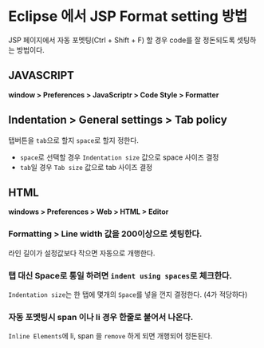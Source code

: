 # Eclipse 에서 JSP Format setting 방법

JSP 페이지에서 자동 포멧팅(Ctrl + Shift + F) 할 경우 code를 잘 정돈되도록 셋팅하는 방법이다.

## JAVASCRIPT

**window > Preferences > JavaScriptr > Code Style > Formatter**

## Indentation > General settings > Tab policy

탭버튼을 `tab`으로 할지 `space`로 할지 정한다.
- `space`로 선택할 경우 `Indentation size` 값으로 space 사이즈 결정
- `tab`일 경우 `Tab size` 값으로 tab 사이즈 결정


## HTML

**windows > Preferences > Web > HTML > Editor**

### Formatting > Line width 값을 200이상으로 셋팅한다.

라인 길이가 설정값보다 작으면 자동으로 개행한다.

### 탭 대신 Space로 통일 하려면 `indent using spaces`로 체크한다.

`Indentation size`는 한 탭에 몇개의 `Space`를 넣을 껀지 결정한다. (4가 적당하다)

### 자동 포멧팅시 span 이나 li 경우 한줄로 붙어서 나온다.

`Inline Elements`에 li, span 을 `remove` 하게 되면 개행되어 정돈된다.

